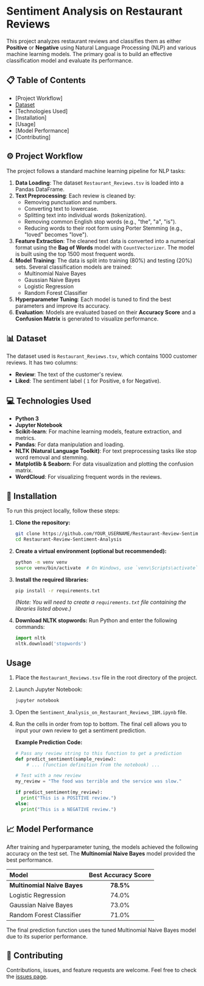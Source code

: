 # Sentiment Analysis on Restaurant Reviews

This project analyzes restaurant reviews and classifies them as either **Positive** or **Negative** using Natural Language Processing (NLP) and various machine learning models. The primary goal is to build an effective classification model and evaluate its performance.

## 📋 Table of Contents

  * [Project Workflow]
  * [Dataset](https://www.kaggle.com/datasets/maher3id/restaurant-reviewstsv)
  * [Technologies Used]
  * [Installation]
  * [Usage]
  * [Model Performance]
  * [Contributing]

## ⚙️ Project Workflow

The project follows a standard machine learning pipeline for NLP tasks:

1.  **Data Loading**: The dataset `Restaurant_Reviews.tsv` is loaded into a Pandas DataFrame.
2.  **Text Preprocessing**: Each review is cleaned by:
      * Removing punctuation and numbers.
      * Converting text to lowercase.
      * Splitting text into individual words (tokenization).
      * Removing common English stop words (e.g., "the", "a", "is").
      * Reducing words to their root form using Porter Stemming (e.g., "loved" becomes "love").
3.  **Feature Extraction**: The cleaned text data is converted into a numerical format using the **Bag of Words** model with `CountVectorizer`. The model is built using the top 1500 most frequent words.
4.  **Model Training**: The data is split into training (80%) and testing (20%) sets. Several classification models are trained:
      * Multinomial Naive Bayes
      * Gaussian Naive Bayes
      * Logistic Regression
      * Random Forest Classifier
5.  **Hyperparameter Tuning**: Each model is tuned to find the best parameters and improve its accuracy.
6.  **Evaluation**: Models are evaluated based on their **Accuracy Score** and a **Confusion Matrix** is generated to visualize performance.

## 📊 Dataset

The dataset used is `Restaurant_Reviews.tsv`, which contains 1000 customer reviews. It has two columns:

  - **Review**: The text of the customer's review.
  - **Liked**: The sentiment label ( `1` for Positive, `0` for Negative).

## 💻 Technologies Used

  * **Python 3**
  * **Jupyter Notebook**
  * **Scikit-learn**: For machine learning models, feature extraction, and metrics.
  * **Pandas**: For data manipulation and loading.
  * **NLTK (Natural Language Toolkit)**: For text preprocessing tasks like stop word removal and stemming.
  * **Matplotlib & Seaborn**: For data visualization and plotting the confusion matrix.
  * **WordCloud**: For visualizing frequent words in the reviews.

## 🚀 Installation

To run this project locally, follow these steps:

1.  **Clone the repository:**

    ```bash
    git clone https://github.com/YOUR_USERNAME/Restaurant-Review-Sentiment-Analysis.git
    cd Restaurant-Review-Sentiment-Analysis
    ```

2.  **Create a virtual environment (optional but recommended):**

    ```bash
    python -m venv venv
    source venv/bin/activate  # On Windows, use `venv\Scripts\activate`
    ```

3.  **Install the required libraries:**

    ```bash
    pip install -r requirements.txt
    ```

    *(Note: You will need to create a `requirements.txt` file containing the libraries listed above.)*

4.  **Download NLTK stopwords:**
    Run Python and enter the following commands:

    ```python
    import nltk
    nltk.download('stopwords')
    ```

## Usage

1.  Place the `Restaurant_Reviews.tsv` file in the root directory of the project.

2.  Launch Jupyter Notebook:

    ```bash
    jupyter notebook
    ```

3.  Open the `Sentiment_Analysis_on_Restaurant_Reviews_IBM.ipynb` file.

4.  Run the cells in order from top to bottom. The final cell allows you to input your own review to get a sentiment prediction.

    **Example Prediction Code:**

    ```python
    # Pass any review string to this function to get a prediction
    def predict_sentiment(sample_review):
        # ... (function definition from the notebook) ...

    # Test with a new review
    my_review = "The food was terrible and the service was slow."

    if predict_sentiment(my_review):
      print("This is a POSITIVE review.")
    else:
      print("This is a NEGATIVE review.")
    ```

## 📈 Model Performance

After training and hyperparameter tuning, the models achieved the following accuracy on the test set. The **Multinomial Naive Bayes** model provided the best performance.

| Model | Best Accuracy Score |
| :--- | :---: |
| **Multinomial Naive Bayes** | **78.5%** |
| Logistic Regression | 74.0% |
| Gaussian Naive Bayes | 73.0% |
| Random Forest Classifier | 71.0% |

The final prediction function uses the tuned Multinomial Naive Bayes model due to its superior performance.

## 🤝 Contributing

Contributions, issues, and feature requests are welcome. Feel free to check the [issues page](https://www.google.com/search?q=https://github.com/divyanshmathur004/Restaurant-Review-Sentiment-Analysis/).
